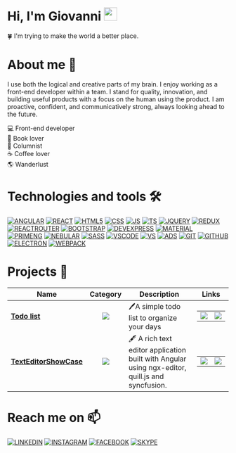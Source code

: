  #  **Hi, I'm Giovanni <img src="https://raw.githubusercontent.com/aemmadi/aemmadi/master/wave.gif" width="30px">**
  :four_leaf_clover: I'm trying to make the world a better place. </br>

# **About me :bear:**
I use both the logical and creative parts of my brain. I enjoy working as a front-end developer within a team. I stand for quality, innovation, and building useful products with a focus on the human using the product. I am proactive, confident, and communicatively strong, always looking ahead to the future.


:computer: Front-end developer </br>
:book: Book lover  </br>
:pencil: Columnist </br>
:coffee: Coffee lover </br>
:earth_americas: Wanderlust  </br>



# **Technologies and tools** 🛠️

[![ANGULAR](https://img.shields.io/badge/-Angular-informational?style=for-the-badge&logo=angular&logoColor=white&color=dd0031)](https://angular.io/docs)
[![REACT](https://img.shields.io/badge/-React-informational?style=for-the-badge&logo=react&logoColor=white&color=00aced)](https://it.reactjs.org/docs/getting-started.html)
[![HTML5](https://img.shields.io/badge/-Html5-informational?style=for-the-badge&logo=html5&logoColor=white&color=e34f26)](https://dev.w3.org/html5/html-author/)
[![CSS](https://img.shields.io/badge/-Css3-informational?style=for-the-badge&logo=CSS3&logoColor=white&color=1572B6)](https://www.w3.org/Style/CSS/Overview.en.html)
[![JS](https://img.shields.io/badge/-Javascript-informational?style=for-the-badge&logo=javascript&logoColor=white&color=f7df1e)](https://developer.mozilla.org/it/docs/Web/JavaScript)
[![TS](https://img.shields.io/badge/-Typescript-informational?style=for-the-badge&logo=typescript&logoColor=white&color=3178c6)](https://www.typescriptlang.org/docs/)
[![JQUERY](https://img.shields.io/badge/-JQuery-informational?style=for-the-badge&logo=jquery&logoColor=white&color=0769ad)](https://jquery.com/)
[![REDUX](https://img.shields.io/badge/-Redux-informational?style=for-the-badge&logo=redux&logoColor=white&color=764abc)](https://redux.js.org/)
[![REACTROUTER](https://img.shields.io/badge/-REACT%20ROUTER-informational?style=for-the-badge&logo=react-router&logoColor=white&color=ca4245)](https://reactrouter.com/)
[![BOOTSTRAP](https://img.shields.io/badge/-Bootstrap-informational?style=for-the-badge&logo=bootstrap&logoColor=white&color=7952b3)](https://getbootstrap.com/docs/4.1/getting-started/introduction/)
[![DEVEXPRESS](https://img.shields.io/badge/-Devexpress-informational?style=for-the-badge&logo=devexpress&logoColor=white&color=ff7200)](https://www.devexpress.com/)
[![MATERIAL](https://img.shields.io/badge/-Material-informational?style=for-the-badge&logo=material-design&logoColor=white&color=757575)](https://material.io/design)
[![PRIMENG](https://img.shields.io/badge/-PrimeNG-informational?style=for-the-badge&logo=prime-ng&logoColor=white&color=007ad9)](https://www.primefaces.org/primeng/showcase/#/)
[![NEBULAR](https://img.shields.io/badge/-Nebular-informational?style=for-the-badge&logo=nebular&logoColor=white&color=00bcd4)](https://akveo.com/nebular/docs/guid/getting-started/overview)
[![SASS](https://img.shields.io/badge/-Sass-informational?style=for-the-badge&logo=sass&logoColor=white&color=cc6699)](https://sass-lang.com/)
[![VSCODE](https://img.shields.io/badge/-VS%20Code-informational?style=for-the-badge&logo=visual-studio-code&logoColor=white&color=007acc)](https://code.visualstudio.com/)
[![VS](https://img.shields.io/badge/-Visual%20Studio-informational?style=for-the-badge&logo=visual-studio&logoColor=white&color=5c2d91)](https://visualstudio.microsoft.com/it/)
[![ADS](https://img.shields.io/badge/-Azure%20DevOps-informational?style=for-the-badge&logo=azure-devops&logoColor=white&color=0078d7)](https://azure.microsoft.com/it-it/services/devops/server/)
[![GIT](https://img.shields.io/badge/-Git-informational?style=for-the-badge&logo=git&logoColor=white&color=f05032)](https://git-scm.com/doc)
[![GITHUB](https://img.shields.io/badge/-GitHub-informational?style=for-the-badge&logo=github&logoColor=white&color=181717)](https://github.com/)
[![ELECTRON](https://img.shields.io/badge/-Electron-informational?style=for-the-badge&logo=electron&logoColor=white&color=47848f)](https://www.electronjs.org/)
[![WEBPACK](https://img.shields.io/badge/-Webpack-informational?style=for-the-badge&logo=webpack&logoColor=white&color=00aced)](https://webpack.js.org/)


# **Projects** 🚀

| Name | Category | Description | Links |
| --- | :---: | --- | --- |
| <a href="https://simple-angular-todo-list.vercel.app/"  target="_blank"><b>Todo list</b></a> | [![](https://img.shields.io/badge/📝-%20App-informational?style=flat&logoColor=white&color=3498db)]() | 🖊️A simple todo list to organize your days | <table><tr><td>  [![](https://img.shields.io/badge/--informational?style=flat&logo=github&logoColor=black&color=white)](https://github.com/berserker95/simple-angular-todo-list) </td><td> [![](https://img.shields.io/badge/-🌎-informational?style=flat&logoColor=black&color=white)](https://simple-angular-todo-list.vercel.app/)  </td></tr></table>
<a href="https://670fdb7d21719f9f8a533b1f--frabjous-douhua-483b6d.netlify.app/" target="_blank"><b>TextEditorShowCase</b></a> | [![](https://img.shields.io/badge/📝-%20App-informational?style=flat&logoColor=white&color=3498db)]() | 🖋️ A rich text editor application built with Angular using ngx-editor, quill.js and syncfusion. | <table><tr><td>  [![](https://img.shields.io/badge/--informational?style=flat&logo=github&logoColor=black&color=white)](https://github.com/berserker95/text-editor-showcase) </td><td> [![](https://img.shields.io/badge/-🌎-informational?style=flat&logoColor=black&color=white)](https://670fdb7d21719f9f8a533b1f--frabjous-douhua-483b6d.netlify.app/)  </td></tr></table>

# **Reach me on** 📫
[![LINKEDIN](https://img.shields.io/badge/-Linkedin-informational?style=for-the-badge&logo=linkedin&logoColor=white&color=0a66c2)](https://www.linkedin.com/in/giovanni-albano-14a2a0194/)
[![INSTAGRAM](https://img.shields.io/badge/-Instagram-informational?style=for-the-badge&logo=instagram&logoColor=white&color=e4405f)](https://www.instagram.com/ber_serker95/)
[![FACEBOOK](https://img.shields.io/badge/-Facebook-informational?style=for-the-badge&logo=facebook&logoColor=white&color=1877f2)](https://www.facebook.com/giovanni.albano.353/)
[![SKYPE](https://img.shields.io/badge/-Skype-informational?style=for-the-badge&logo=skype&logoColor=white&color=00aff0)](https://join.skype.com/invite/euMHLgUSepD6)
